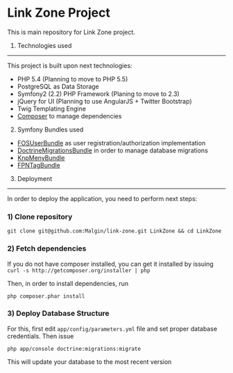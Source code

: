Link Zone Project
========================

This is main repository for Link Zone project.

1) Technologies used
----------------------------------

This project is built upon next technologies:
* PHP 5.4 (Planning to move to PHP 5.5)
* PostgreSQL as Data Storage
* Symfony2 (2.2) PHP Framework (Planing to move to 2.3)
* jQuery for UI (Planning to use AngularJS + Twitter Bootstrap)
* Twig Templating Engine
* [Composer](http://getcomposer.org/) to manage dependencies

2) Symfony Bundles used
* [FOSUserBundle](https://github.com/FriendsOfSymfony/FOSUserBundle) as user registration/authorization implementation
* [DoctrineMigrationsBundle](http://symfony.com/doc/current/bundles/DoctrineMigrationsBundle/index.html) in order to manage database migrations
* [KnpMenyBundle](https://github.com/KnpLabs/KnpMenuBundle)
* [FPNTagBundle](https://github.com/FabienPennequin/FPNTagBundle)

3) Deployment
----------------------------------

In order to deploy the application, you need to perform next steps:

### 1) Clone repository
  `git clone git@github.com:Malgin/link-zone.git LinkZone && cd LinkZone`
### 2) Fetch dependencies
If you do not have composer installed, you can get it installed by issuing `curl -s http://getcomposer.org/installer | php`

Then, in order to install dependencies, run

  `php composer.phar install`

### 3) Deploy Database Structure
For this, first edit `app/config/parameters.yml` file and set proper database credentials. Then issue

  `php app/console doctrine:migrations:migrate`

This will update your database to the most recent version
